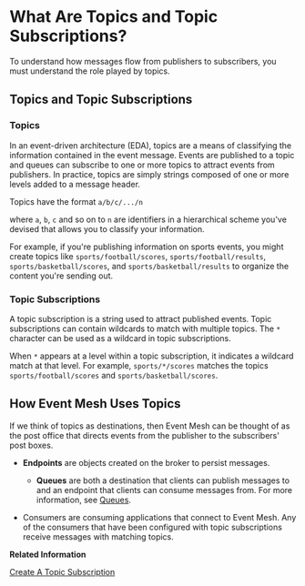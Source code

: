 <!-- loio1712c0dc5e8f4bd6a779f3d8484628c8 -->

# What Are Topics and Topic Subscriptions?

To understand how messages flow from publishers to subscribers, you must understand the role played by topics.



<a name="loio1712c0dc5e8f4bd6a779f3d8484628c8__section_tlp_vft_gbc"/>

## Topics and Topic Subscriptions



### Topics

In an event-driven architecture \(EDA\), topics are a means of classifying the information contained in the event message. Events are published to a topic and queues can subscribe to one or more topics to attract events from publishers. In practice, topics are simply strings composed of one or more levels added to a message header.

Topics have the format `a/b/c/.../n`

where `a`, `b`, `c` and so on to `n` are identifiers in a hierarchical scheme you've devised that allows you to classify your information.

For example, if you're publishing information on sports events, you might create topics like `sports/football/scores`, `sports/football/results`, `sports/basketball/scores`, and `sports/basketball/results` to organize the content you're sending out.



### Topic Subscriptions

A topic subscription is a string used to attract published events. Topic subscriptions can contain wildcards to match with multiple topics. The `*` character can be used as a wildcard in topic subscriptions.

When `*` appears at a level within a topic subscription, it indicates a wildcard match at that level. For example, `sports/*/scores` matches the topics `sports/football/scores` and `sports/basketball/scores`.



<a name="loio1712c0dc5e8f4bd6a779f3d8484628c8__section_y4f_xft_gbc"/>

## How Event Mesh Uses Topics

If we think of topics as destinations, then Event Mesh can be thought of as the post office that directs events from the publisher to the subscribers' post boxes.

-   **Endpoints** are objects created on the broker to persist messages.

    -   **Queues** are both a destination that clients can publish messages to and an endpoint that clients can consume messages from. For more information, see [Queues](queues-99b7501.md).


-   Consumers are consuming applications that connect to Event Mesh. Any of the consumers that have been configured with topic subscriptions receive messages with matching topics.


**Related Information**  


[Create A Topic Subscription](50-Development/create-a-topic-subscription-6fe6358.md "Understand how to create a topic subsciption from a queue.")

